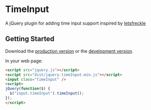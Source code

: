 # TimeInput

A jQuery plugin for adding time input support inspired by [letsfreckle](www.letsfreckle.com)

## Getting Started
Download the [production version][min] or the [development version][max].

[min]: https://raw.github.com/manuelvanrijn/jquery-timeInput/master/dist/jquery.timeInput.min.js
[max]: https://raw.github.com/manuelvanrijn/jquery-timeInput/master/dist/jquery.timeInput.js

In your web page:

```html
<script src="jquery.js"></script>
<script src="dist/jquery.timeInput.min.js"></script>
<input class="timeInput" />
<script>
jQuery(function($) {
  $("input.timeInput").timeInput();
});
</script>
```
